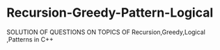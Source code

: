 # Recursion-Greedy-Pattern-Logical
SOLUTION OF QUESTIONS ON TOPICS OF Recursion,Greedy,Logical  ,Patterns in  C++
